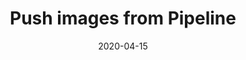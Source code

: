 ---
layout: post
title:  "Push images from Pipeline"
description: "todo"
date:   2020-04-15
banner_preview: 2020_03_14_push_image/preview.png
banner_image: 2020_03_14_push_image/banner.png
category: bash
tags: [bash, container]
---